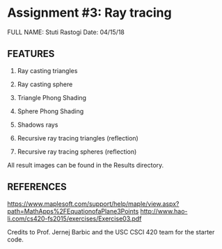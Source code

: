 # Assignment #3: Ray tracing

FULL NAME: 	Stuti Rastogi
Date:		04/15/18


FEATURES
------------------

1) Ray casting triangles

2) Ray casting sphere

3) Triangle Phong Shading

4) Sphere Phong Shading

5) Shadows rays
   
6) Recursive ray tracing triangles (reflection)

7) Recursive ray tracing spheres (reflection)

All result images can be found in the Results directory.


REFERENCES
------------------

https://www.maplesoft.com/support/help/maple/view.aspx?path=MathApps%2FEquationofaPlane3Points
http://www.hao-li.com/cs420-fs2015/exercises/Exercise03.pdf

Credits to Prof. Jernej Barbic and the USC CSCI 420 team for the starter code.
